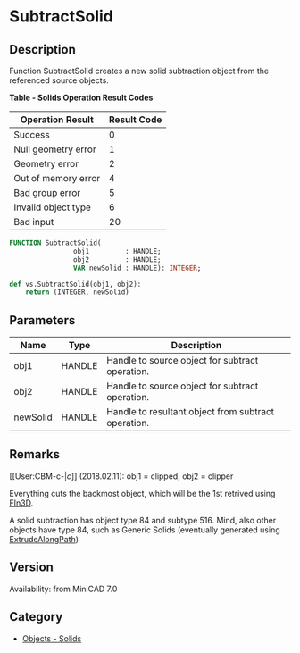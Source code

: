 # SubtractSolid

## Description
Function SubtractSolid creates a new solid subtraction object from the referenced source objects.

**Table - Solids Operation Result Codes**

| Operation Result     | Result Code |
|----------------------|-------------|
| Success              | 0           |
| Null geometry error  | 1           |
| Geometry error       | 2           |
| Out of memory error  | 4           |
| Bad group error      | 5           |
| Invalid object type  | 6           |
| Bad input            | 20          |

```pascal
FUNCTION SubtractSolid(
				obj1         : HANDLE;
				obj2         : HANDLE;
				VAR newSolid : HANDLE): INTEGER;
```

```python
def vs.SubtractSolid(obj1, obj2):
    return (INTEGER, newSolid)
```

## Parameters
|Name|Type|Description|
|---|---|---|
|obj1|HANDLE|Handle to source object for subtract operation.|
|obj2|HANDLE|Handle to source object for subtract operation.|
|newSolid|HANDLE|Handle to resultant object from subtract operation.|

## Remarks
[[User:CBM-c-|_c_]] (2018.02.11):  obj1 = clipped, obj2 = clipper

Everything cuts the backmost object, which will be the 1st retrived using [FIn3D](FIn3D.md).

A solid subtraction has object type 84 and subtype 516. Mind, also other objects have type 84, such as Generic Solids (eventually generated using [ExtrudeAlongPath](ExtrudeAlongPath.md))

## Version
Availability: from MiniCAD 7.0

## Category
* [Objects - Solids](../Categories/Objects%20-%20Solids.md)
